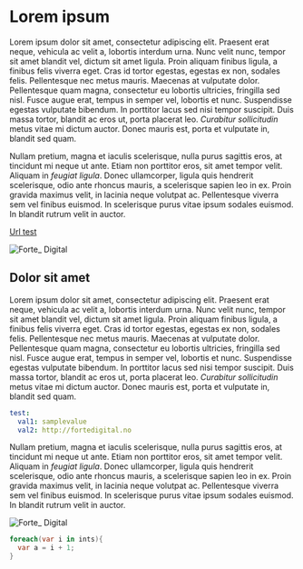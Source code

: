 # Lorem ipsum

Lorem ipsum dolor sit amet, consectetur adipiscing elit. Praesent erat neque, vehicula ac velit a, lobortis interdum urna. Nunc velit nunc, tempor sit amet blandit vel, dictum sit amet ligula. Proin aliquam finibus ligula, a finibus felis viverra eget. Cras id tortor egestas, egestas ex non, sodales felis. Pellentesque nec metus mauris. Maecenas at vulputate dolor. Pellentesque quam magna, consectetur eu lobortis ultricies, fringilla sed nisl. Fusce augue erat, tempus in semper vel, lobortis et nunc. Suspendisse egestas vulputate bibendum. In porttitor lacus sed nisi tempor suscipit. Duis massa tortor, blandit ac eros ut, porta placerat leo. *Curabitur sollicitudin* metus vitae mi dictum auctor. Donec mauris est, porta et vulputate in, blandit sed quam.

Nullam pretium, magna et iaculis scelerisque, nulla purus sagittis eros, at tincidunt mi neque ut ante. Etiam non porttitor eros, sit amet tempor velit. Aliquam in _feugiat ligula_. Donec ullamcorper, ligula quis hendrerit scelerisque, odio ante rhoncus mauris, a scelerisque sapien leo in ex. Proin gravida maximus velit, in lacinia neque volutpat ac. Pellentesque viverra sem vel finibus euismod. In scelerisque purus vitae ipsum sodales euismod. In blandit rutrum velit in auctor.

[Url test](https://github.com/konrad147/sampledocs/blob/master/CONTRIBUTING.md)

![Forte_ Digital](img/f_.png)

## Dolor sit amet

Lorem ipsum dolor sit amet, consectetur adipiscing elit. Praesent erat neque, vehicula ac velit a, lobortis interdum urna. Nunc velit nunc, tempor sit amet blandit vel, dictum sit amet ligula. Proin aliquam finibus ligula, a finibus felis viverra eget. Cras id tortor egestas, egestas ex non, sodales felis. Pellentesque nec metus mauris. Maecenas at vulputate dolor. Pellentesque quam magna, consectetur eu lobortis ultricies, fringilla sed nisl. Fusce augue erat, tempus in semper vel, lobortis et nunc. Suspendisse egestas vulputate bibendum. In porttitor lacus sed nisi tempor suscipit. Duis massa tortor, blandit ac eros ut, porta placerat leo. *Curabitur sollicitudin* metus vitae mi dictum auctor. Donec mauris est, porta et vulputate in, blandit sed quam.

```yaml
test:
  val1: samplevalue
  val2: http://fortedigital.no
```

Nullam pretium, magna et iaculis scelerisque, nulla purus sagittis eros, at tincidunt mi neque ut ante. Etiam non porttitor eros, sit amet tempor velit. Aliquam in _feugiat ligula_. Donec ullamcorper, ligula quis hendrerit scelerisque, odio ante rhoncus mauris, a scelerisque sapien leo in ex. Proin gravida maximus velit, in lacinia neque volutpat ac. Pellentesque viverra sem vel finibus euismod. In scelerisque purus vitae ipsum sodales euismod. In blandit rutrum velit in auctor.

![Forte_ Digital](img/f_.png)

```csharp
foreach(var i in ints){
  var a = i + 1;
}
```
